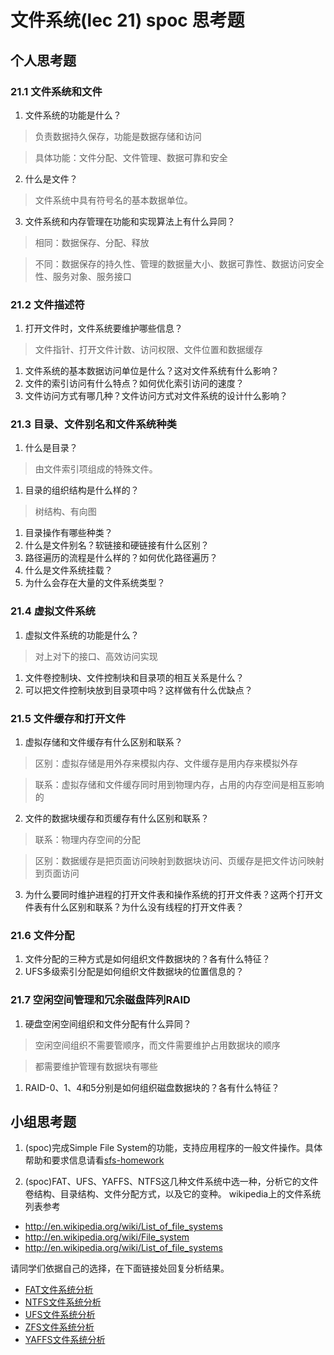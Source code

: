 # 文件系统(lec 21) spoc 思考题

## 个人思考题
### 21.1 文件系统和文件 
1. 文件系统的功能是什么？

 >  负责数据持久保存，功能是数据存储和访问

 >  具体功能：文件分配、文件管理、数据可靠和安全

2. 什么是文件？

 >  文件系统中具有符号名的基本数据单位。

3. 文件系统和内存管理在功能和实现算法上有什么异同？

 > 相同：数据保存、分配、释放
 
 > 不同：数据保存的持久性、管理的数据量大小、数据可靠性、数据访问安全性、服务对象、服务接口
 
### 21.2 文件描述符
1. 打开文件时，文件系统要维护哪些信息？

 >  文件指针、打开文件计数、访问权限、文件位置和数据缓存

1. 文件系统的基本数据访问单位是什么？这对文件系统有什么影响？
1. 文件的索引访问有什么特点？如何优化索引访问的速度？
2. 文件访问方式有哪几种？文件访问方式对文件系统的设计什么影响？

### 21.3 目录、文件别名和文件系统种类
1. 什么是目录？

 >  由文件索引项组成的特殊文件。

1. 目录的组织结构是什么样的？

 >  树结构、有向图

1. 目录操作有哪些种类？
1. 什么是文件别名？软链接和硬链接有什么区别？
1. 路径遍历的流程是什么样的？如何优化路径遍历？
1. 什么是文件系统挂载？
1. 为什么会存在大量的文件系统类型？

### 21.4 虚拟文件系统 
1. 虚拟文件系统的功能是什么？

 >  对上对下的接口、高效访问实现

1. 文件卷控制块、文件控制块和目录项的相互关系是什么？
1. 可以把文件控制块放到目录项中吗？这样做有什么优缺点？


### 21.5 文件缓存和打开文件
1. 虚拟存储和文件缓存有什么区别和联系？

 > 区别：虚拟存储是用外存来模拟内存、文件缓存是用内存来模拟外存

 > 联系：虚拟存储和文件缓存同时用到物理内存，占用的内存空间是相互影响的
 
2. 文件的数据块缓存和页缓存有什么区别和联系？
 
 > 联系：物理内存空间的分配

 > 区别：数据缓存是把页面访问映射到数据块访问、页缓存是把文件访问映射到页面访问
 
3. 为什么要同时维护进程的打开文件表和操作系统的打开文件表？这两个打开文件表有什么区别和联系？为什么没有线程的打开文件表？
 
### 21.6 文件分配
1. 文件分配的三种方式是如何组织文件数据块的？各有什么特征？
1. UFS多级索引分配是如何组织文件数据块的位置信息的？

### 21.7 空闲空间管理和冗余磁盘阵列RAID
1. 硬盘空闲空间组织和文件分配有什么异同？
 
 > 空闲空间组织不需要管顺序，而文件需要维护占用数据块的顺序

 > 都需要维护管理有数据块有哪些

1. RAID-0、1、4和5分别是如何组织磁盘数据块的？各有什么特征？

## 小组思考题
 1. (spoc)完成Simple File System的功能，支持应用程序的一般文件操作。具体帮助和要求信息请看[sfs-homework](https://github.com/chyyuu/ucore_lab/blob/master/related_info/lab8/sfs-homework.md)


 1. (spoc)FAT、UFS、YAFFS、NTFS这几种文件系统中选一种，分析它的文件卷结构、目录结构、文件分配方式，以及它的变种。
  wikipedia上的文件系统列表参考
  - http://en.wikipedia.org/wiki/List_of_file_systems
  - http://en.wikipedia.org/wiki/File_system
  - http://en.wikipedia.org/wiki/List_of_file_systems

  请同学们依据自己的选择，在下面链接处回复分析结果。
  - [FAT文件系统分析](https://piazza.com/class/i5j09fnsl7k5x0?cid=416)
  - [NTFS文件系统分析](https://piazza.com/class/i5j09fnsl7k5x0?cid=417)
  - [UFS文件系统分析](https://piazza.com/class/i5j09fnsl7k5x0?cid=418)
  - [ZFS文件系统分析](https://piazza.com/class/i5j09fnsl7k5x0?cid=861)
  - [YAFFS文件系统分析](https://piazza.com/class/i5j09fnsl7k5x0?cid=861)
